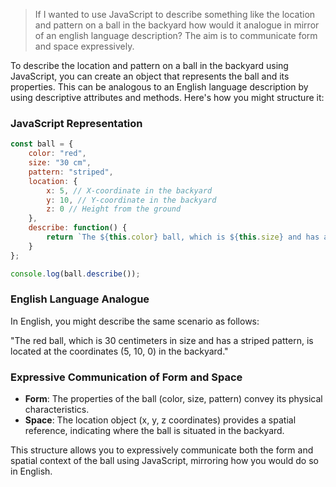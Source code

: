 > If I wanted to use JavaScript to describe something like the location and pattern on a ball in the backyard how would it analogue in mirror of an english language description? The aim is to communicate form and space expressively.

To describe the location and pattern on a ball in the backyard using JavaScript, you can create an object that represents the ball and its properties. This can be analogous to an English language description by using descriptive attributes and methods. Here's how you might structure it:

### JavaScript Representation

```javascript
const ball = {
    color: "red",
    size: "30 cm",
    pattern: "striped",
    location: {
        x: 5, // X-coordinate in the backyard
        y: 10, // Y-coordinate in the backyard
        z: 0 // Height from the ground
    },
    describe: function() {
        return `The ${this.color} ball, which is ${this.size} and has a ${this.pattern} pattern, is located at (${this.location.x}, ${this.location.y}, ${this.location.z}) in the backyard.`;
    }
};

console.log(ball.describe());
```

### English Language Analogue

In English, you might describe the same scenario as follows:

"The red ball, which is 30 centimeters in size and has a striped pattern, is located at the coordinates (5, 10, 0) in the backyard."

### Expressive Communication of Form and Space

- **Form**: The properties of the ball (color, size, pattern) convey its physical characteristics.
- **Space**: The location object (x, y, z coordinates) provides a spatial reference, indicating where the ball is situated in the backyard.

This structure allows you to expressively communicate both the form and spatial context of the ball using JavaScript, mirroring how you would do so in English.
